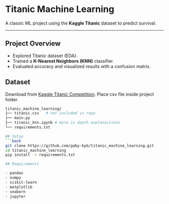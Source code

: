 # Titanic Machine Learning

A classic ML project using the **Kaggle Titanic** dataset to predict survival.

---

## Project Overview

- Explored Titanic dataset (EDA).
- Trained a **K-Nearest Neighbors (KNN)** classifier.
- Evaluated accuracy and visualized results with a confusion matrix.

## Dataset

Download from [Kaggle Titanic Competition](https://www.kaggle.com/c/titanic/data).
Place csv file inside project folder.

````bash
titanic_machine_learning/
├── titanic.csv   # not included in repo
├── main.py
├── titanic_knn.ipynb # more in depth explanaitions
└── requirements.txt

## Setup
```bash
git clone https://github.com/gaby-byb/titanic_machine_learning.git
cd titanic_machine_learning
pip install -r requirements.txt

## Requirements

- pandas
- numpy
- scikit-learn
- matplotlib
- seaborn
- jupyter
````
